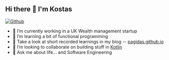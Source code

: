## Hi there 👋 I'm Kostas
[![Github](https://img.shields.io/github/followers/pagidas?label=Follow&style=social)](https://github.com/pagidas)

- 🔭 I’m currently working in a UK Wealth management startup
- 🌱 I’m learning a bit of functional programming
- :closed_book: Take a look at short recorded learnings in my blog -- [pagidas.github.io](https://pagidas.github.io)
- 👯 I’m looking to collaborate on building stuff in [Kotlin](https://kotlinlang.org/)
- 💬 Ask me about life... and Software Engineering
